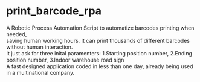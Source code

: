 # print_barcode_rpa
A Robotic Process Automation Script to automatize barcodes printing when needed,  
saving human working hours. It can print thousands of different barcodes without human interaction.  
It just ask for three inital paramenters: 1.Starting position number, 2.Ending position number, 3.Indoor warehouse road sign  
A fast designed application coded in less than one day, already being used in a multinational company.
